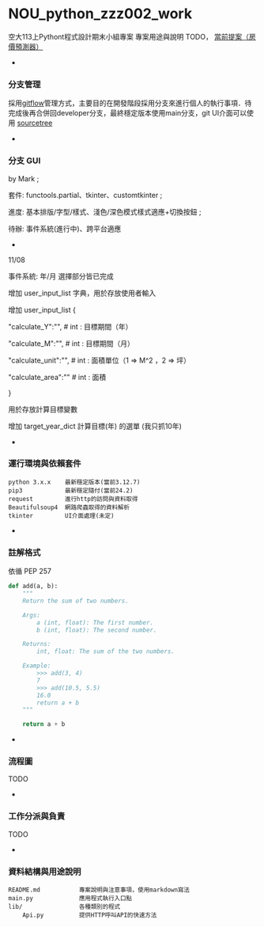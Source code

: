 # NOU_python_zzz002_work
空大113上Pythont程式設計期末小組專案
專案用途與說明 TODO，
<a href="https://nou.tronclass.com.tw/course/54317/group-set#/topics/66121?show_sidebar=false&scrollTo=topic-66121&groupId=9086&pageIndex=1&pageCount=1&topicIds=66121,65692&predicate=lastUpdatedDate&reverse">當前提案（房價預測器）</a>

-
### 分支管理
採用<a href="https://gitbook.tw/chapters/gitflow/why-need-git-flow">gitflow</a>管理方式，主要目的在開發階段採用分支來進行個人的執行事項．待完成後再合併回developer分支，最終穩定版本使用main分支，git UI介面可以使用 <a href="https://www.sourcetreeapp.com/">sourcetree</a>

-
### 分支 GUI
by Mark ;

套件: functools.partial、tkinter、customtkinter ;

進度: 基本排版/字型/樣式、淺色/深色模式樣式適應+切換按鈕 ;

待辦: 事件系統(進行中)、跨平台適應

+

11/08

事件系統: 年/月 選擇部分皆已完成

增加 user_input_list 字典，用於存放使用者輸入

增加 user_input_list {

"calculate_Y":"",           # int : 目標期間（年）

"calculate_M":"",           # int : 目標期間（月）

"calculate_unit":"",        # int : 面積單位（1 => M^2 ，2 => 坪）

"calculate_area":""         # int : 面積

}

用於存放計算目標變數

增加 target_year_dict 計算目標(年) 的選單 (我只抓10年)

-
### 運行環境與依賴套件
```
python 3.x.x    最新穩定版本(當前3.12.7)
pip3            最新穩定隨付(當前24.2)
request         進行http的訪問與資料取得
Beautifulsoup4  網路爬蟲取得的資料解析
tkinter         UI介面處理(未定)
```

-
### 註解格式
依循 PEP 257
``` python
def add(a, b):
    """
    Return the sum of two numbers.

    Args:
        a (int, float): The first number.
        b (int, float): The second number.

    Returns:
        int, float: The sum of the two numbers.

    Example:
        >>> add(3, 4)
        7
        >>> add(10.5, 5.5)
        16.0
        return a + b
    """

    return a + b
```

-
### 流程圖
TODO

-
### 工作分派與負責
TODO

-
### 資料結構與用途說明
```
README.md           專案說明與注意事項，使用markdown寫法
main.py             應用程式執行入口點
lib/                各種類別的程式
    Api.py          提供HTTP呼叫API的快速方法
```
